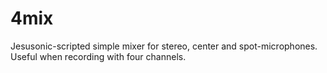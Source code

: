 # 4mix
Jesusonic-scripted simple mixer for stereo, center and spot-microphones. Useful when recording with four channels.

